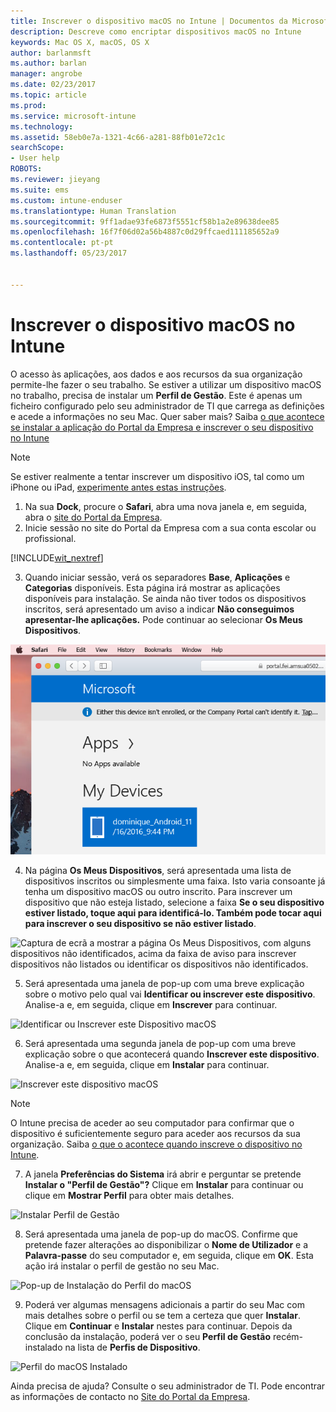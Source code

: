 ```yaml
---
title: Inscrever o dispositivo macOS no Intune | Documentos da Microsoft
description: Descreve como encriptar dispositivos macOS no Intune
keywords: Mac OS X, macOS, OS X
author: barlanmsft
ms.author: barlan
manager: angrobe
ms.date: 02/23/2017
ms.topic: article
ms.prod: 
ms.service: microsoft-intune
ms.technology: 
ms.assetid: 58eb0e7a-1321-4c66-a281-88fb01e72c1c
searchScope:
- User help
ROBOTS: 
ms.reviewer: jieyang
ms.suite: ems
ms.custom: intune-enduser
ms.translationtype: Human Translation
ms.sourcegitcommit: 9ff1adae93fe6873f5551cf58b1a2e89638dee85
ms.openlocfilehash: 16f7f06d02a56b4887c0d29ffcaed111185652a9
ms.contentlocale: pt-pt
ms.lasthandoff: 05/23/2017


---
```


# <a name="enroll-your-macos-device-in-intune"></a>Inscrever o dispositivo macOS no Intune

O acesso às aplicações, aos dados e aos recursos da sua organização permite-lhe fazer o seu trabalho. Se estiver a utilizar um dispositivo macOS no trabalho, precisa de instalar um __Perfil de Gestão__. Este é apenas um ficheiro configurado pelo seu administrador de TI que carrega as definições e acede a informações no seu Mac. Quer saber mais? Saiba [o que acontece se instalar a aplicação do Portal da Empresa e inscrever o seu dispositivo no Intune](what-happens-if-you-install-the-company-portal-app-and-enroll-your-device-in-intune-ios.md)

  > [!NOTE]
  > Se estiver realmente a tentar inscrever um dispositivo iOS, tal como um iPhone ou iPad, [experimente antes estas instruções](enroll-your-device-in-intune-ios.md).

1. Na sua __Dock__, procure o __Safari__, abra uma nova janela e, em seguida, abra o [site do Portal da Empresa](http://portal.manage.microsoft.com).
2. Inicie sessão no site do Portal da Empresa com a sua conta escolar ou profissional.

  [!INCLUDE[wit_nextref](includes/end-user-password-guidance.md)]

3. Quando iniciar sessão, verá os separadores __Base__, __Aplicações__ e __Categorias__ disponíveis. Esta página irá mostrar as aplicações disponíveis para instalação. Se ainda não tiver todos os dispositivos inscritos, será apresentado um aviso a indicar **Não conseguimos apresentar-lhe aplicações.** Pode continuar ao selecionar __Os Meus Dispositivos__.

 ![Uma captura de ecrã da página de destino do portal Web, com o mesmo a indicar que as aplicações ainda não podem ser instaladas e o botão Os Meus Dispositivos abaixo.](./media/macOS_enroll_001_landing_page.png)

4. Na página __Os Meus Dispositivos__, será apresentada uma lista de dispositivos inscritos ou simplesmente uma faixa. Isto varia consoante já tenha um dispositivo macOS ou outro inscrito. Para inscrever um dispositivo que não esteja listado, selecione a faixa __Se o seu dispositivo estiver listado, toque aqui para identificá-lo. Também pode tocar aqui para inscrever o seu dispositivo se não estiver listado__.

  ![Captura de ecrã a mostrar a página Os Meus Dispositivos, com alguns dispositivos não identificados, acima da faixa de aviso para inscrever dispositivos não listados ou identificar os dispositivos não identificados.](./media/macOS_enroll_002_tap_here_banner.png)

5. Será apresentada uma janela de pop-up com uma breve explicação sobre o motivo pelo qual vai __Identificar ou inscrever este dispositivo__. Analise-a e, em seguida, clique em __Inscrever__ para continuar.

 ![Identificar ou Inscrever este Dispositivo macOS](./media/macOS_enroll_003_IDenroll_popup.png)

6. Será apresentada uma segunda janela de pop-up com uma breve explicação sobre o que acontecerá quando __Inscrever este dispositivo__. Analise-a e, em seguida, clique em __Instalar__ para continuar.

 ![Inscrever este dispositivo macOS](./media/macOS_enroll_004_enroll_popup.png)

  > [!NOTE]
  > O Intune precisa de aceder ao seu computador para confirmar que o dispositivo é suficientemente seguro para aceder aos recursos da sua organização. Saiba [o que o acontece quando inscreve o dispositivo no Intune](what-happens-if-you-install-the-Company-Portal-app-and-enroll-your-device-in-intune-ios.md).

7. A janela __Preferências do Sistema__ irá abrir e perguntar se pretende __Instalar o "Perfil de Gestão"?__ Clique em __Instalar__ para continuar ou clique em __Mostrar Perfil__ para obter mais detalhes.

 ![Instalar Perfil de Gestão](./media/macOS_enroll_005_sysprefs_mgmt_profile.png)

8. Será apresentada uma janela de pop-up do macOS. Confirme que pretende fazer alterações ao disponibilizar o __Nome de Utilizador__ e a __Palavra-passe__ do seu computador e, em seguida, clique em __OK__. Esta ação irá instalar o perfil de gestão no seu Mac.

 ![Pop-up de Instalação do Perfil do macOS](./media/macOS_enroll_006_sysprefs_admin_login.png)

9. Poderá ver algumas mensagens adicionais a partir do seu Mac com mais detalhes sobre o perfil ou se tem a certeza que quer __Instalar__. Clique em __Continuar__ e __Instalar__ nestes para continuar. Depois da conclusão da instalação, poderá ver o seu __Perfil de Gestão__ recém-instalado na lista de __Perfis de Dispositivo__.

 ![Perfil do macOS Instalado](./media/macOS_enroll_007_sysprefs_installed_profile.png)

Ainda precisa de ajuda? Consulte o seu administrador de TI. Pode encontrar as informações de contacto no [Site do Portal da Empresa](http://portal.manage.microsoft.com).

